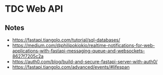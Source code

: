 # TDC Web API

## Notes

- https://fastapi.tiangolo.com/tutorial/sql-databases/
- https://medium.com/@philipokiokio/realtime-notifications-for-web-applications-with-fastapi-messaging-queue-and-websockets-8627f7205c2a
- https://auth0.com/blog/build-and-secure-fastapi-server-with-auth0/
- https://fastapi.tiangolo.com/advanced/events/#lifespan
